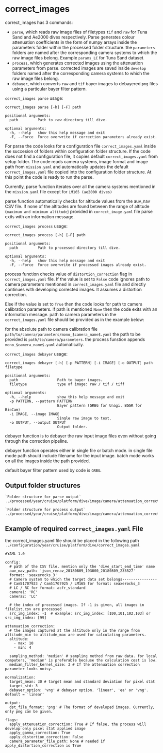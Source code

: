 # correct_images

correct_images has 3 commands:
- `parse`, which reads raw image files of filetypes `tif` and `raw` for Tuna Sand and Ae2000 dives respectively. Parse generates colour attenuation coefficients in the form of numpy arrays inside the parameters folder within the processed folder structure. the `parameters` folders are named after the corresponding camera systems to which the raw image files belong. Example `params_LC` for Tuna Sand dataset.
- `process`, which generates corrected images using the attenuation parameters from parse. corrected images are saved inside `develop` folders named after the corresponding camera systems to which the raw image files belong.
- `debayer`, which converts `raw` and `tif` bayer images to debayered `png` files using a particular bayer filter pattern.

`correct_images parse` usage:
```
correct_images parse [-h] [-F] path

positional arguments:
  path         Path to raw directory till dive.

optional arguments:
  -h, --help   show this help message and exit
  -F, --Force  Force overwrite if correction parameters already exist.
```
For parse the code looks for a configuration file `correct_images.yaml` inside the succesion of folders within configuration folder structure. If the code does not find a configuration file, it copies default `correct_images.yaml` from setup folder. The code reads camera systems, image format and image path from `mission.yaml` and automatically updates the default `correct_images.yaml` file copied into the configuration folder structure. At this point the code is ready to run the parse.

Currently, parse function iterates over all the camera systems mentioned in the `mission.yaml` file except for `LM165 (ae2000 dives)`

parse function automatically checks for altitude values from the auv_nav CSV file. If none of the altitudes are found between the range of altitude (`maximum and minimum altitude`) provided in `correct_image.yaml` file parse exits with an information message.


`correct_images process` usage:
```
correct_images process [-h] [-F] path

positional arguments:
  path         Path to processed directory till dive.

optional arguments:
  -h, --help   show this help message and exit
  -F, --Force  Force overwrite if processed images already exist.
```

process function checks value of `distortion_correction` flag in `correct_images.yaml` file. If the value is set to `False` code ignores path to camera parameters mentioned in `correct_images.yaml` file and directly continues with developing corrected images. It assumes a distortion correction.

Else if the value is set to `True` then the code looks for path to camera calibration parameters. If path is mentioned `None` then the code exits with an information message. path to camera parameters in the `correct_images.yaml` file should be provided as in the example below:

for the absolute path to camera calibration file `path/to/camera/parameters/mono_$camera_name$.yaml`
the path to be provided is `path/to/camera/parameters`. the process funstion appends `mono_$camera_name$.yaml` automatically.

`correct_images debayer` usage:
```
correct_images debayer [-h] [-p PATTERN] [-i IMAGE] [-o OUTPUT] path filetype

positional arguments:
  path                  Path to bayer images.
  filetype              type of image: raw / tif / tiff

optional arguments:
  -h, --help            show this help message and exit
  -p PATTERN, --pattern PATTERN
                        Bayer pattern (GRBG for Unagi, BGGR for BioCam)
  -i IMAGE, --image IMAGE
                        Single raw image to test.
  -o OUTPUT, --output OUTPUT
                        Output folder.
```

debayer function is to debayer the raw input image files even without going through the correction pipeline.

debayer function operates either in single file or batch mode. in single file mode path should include filename for the input image. batch mode works on all the images inside the path provided.

default bayer filter pattern used by code is `GRBG`. 

## Output folder structures ##
```
`Folder structure for parse output`
../processed/year/cruise/platform/dive/image/camera/attenuation_correction/params_$camera_name$/

`Folder structure for process output`
../processed/year/cruise/platform/dive/image/camera/attenuation_correction/developed_$camera_name$/
```

## Example of required `correct_images.yaml` File ##

the correct_images.yaml file should be placed in the following path
`../configuration/year/cruise/platform/dive/correct_images.yaml`

```
#YAML 1.0

config:
  # path of the CSV file. mention only the 'dive_start_end_time' name
  auv_nav_path: 'json_renav_20180809_193000_20180809_235527'
  format: 'seaxerocks_3'
  # Camera system to which the target data set belongs---------------- 
  # Cam51707923 / Cam51707925 / LM165 for format: seaxerocks_3
  # LC / RC for format: acfr_standard
  camera1: 'RC'
  camera2: 'LC'

  # the index of processed images. If -1 is given, all images in filelist.csv are processed
  src_img_index: -1  # example: src_img_index: [100,101,102,103] or src_img_index: [99]

attenuation_correction:
  # the images captured at the altitude only in the range from altitude_min to altitude_max are used for calculating parameters.
  altitude:
    - max: 10
    - min: 4

  sampling_method: 'median' # sampling method from raw data. for local computers, 'median' is preferable because the calculation cost is low.
  median_filter_kernel_size: 3 # If the attenuation correction parameter looks noisy.
  
normalization:
  target_mean: 30 # target mean and standard deviation for pixel stat
  target_std: 3
  debayer_option: 'vng' # debayer option. 'linear', 'ea' or 'vng'. default = 'linear'

output:
  dst_file_format: 'png' # The format of developed images. Currently, only png can be given.
  
flags:
  apply_attenuation_correction: True # If false, the process will develop only pixel stat applied image
  apply_gamma_correction: True        
  apply_distortion_correction: False
  camera_parameter_file_path: None # needed if apply_distortion_correction is True
```
